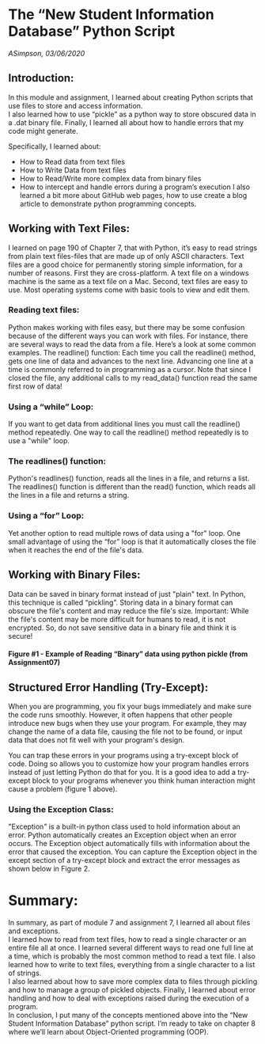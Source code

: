 # The “New Student Information Database” Python Script
*ASimpson, 03/06/2020*

## Introduction:
In this module and assignment, I learned about creating Python scripts that use files to store and access information.  
I also learned how to use “pickle” as a python way to store obscured data in a .dat binary file.  Finally, I learned 
all about how to handle errors that my code might generate.  

Specifically, I learned about: 
 - How to Read data from text files
 - How to Write Data from text files
 - How to Read/Write more complex data from binary files
 - How to intercept and handle errors during a program’s execution
 I also learned a bit more about GitHub web pages, how to use create a blog article to demonstrate python 
programming concepts.  

## Working with Text Files:
I learned on page 190 of Chapter 7, that with Python, it’s easy to read strings from plain text files-files that are 
made up of only ASCII characters.  Text files are a good choice for permanently storing simple information, for a 
number of reasons.  First they are cross-platform.  A text file on a windows machine is the same as a text file on a 
Mac.  Second, text files are easy to use.  Most operating systems come with basic tools to view and edit them.

### Reading text files:
Python makes working with files easy, but there may be some confusion because of the different ways you can work with files. For instance, there are several ways to read the data from a file. Here’s a look at some common examples.
The readline() function:
Each time you call the readline() method, gets one line of data and advances to the next line. Advancing one line at a time is commonly referred to in programming as a cursor. Note that since I closed the file, any additional calls to my read_data() function read the same first row of data! 

### Using a “while” Loop:
If you want to get data from additional lines you must call the readline() method repeatedly. One way to call the readline() method repeatedly is to use a "while" loop.

### The readlines() function:
Python's readlines() function, reads all the lines in a file, and returns a list. The readlines() function is different than the read() function, which reads all the lines in a file and returns a string.

### Using a “for” Loop:
Yet another option to read multiple rows of data using a "for" loop. One small advantage of using the “for” loop is that it automatically closes the file when it reaches the end of the file's data.

## Working with Binary Files:
Data can be saved in binary format instead of just "plain" text.  In Python, this technique is called “pickling”. Storing data in a binary format can obscure the file's content and may reduce the file's size.
Important: While the file's content may be more difficult for humans to read, it is not encrypted. So, do not save sensitive data in a binary file and think it is secure!


#### Figure #1 - Example of Reading “Binary” data using python pickle (from Assignment07)

## Structured Error Handling (Try-Except):
When you are programming, you fix your bugs immediately and make sure the code runs smoothly. However, it often happens that other people introduce new bugs when they use your program. For example, they may change the name of a data file, causing the file not to be found, or input data that does not fit well with your program's design.

You can trap these errors in your programs using a try-except block of code. Doing so allows you to customize how your program handles errors instead of just letting Python do that for you. It is a good idea to add a try-except block to your programs whenever you think human interaction might cause a problem (figure 1 above).

### Using the Exception Class:
"Exception" is a built-in python class used to hold information about an error. Python automatically creates an Exception object when an error occurs. The Exception object automatically fills with information about the error that caused the exception.
You can capture the Exception object in the except section of a try-except block and extract the error messages as shown below in Figure 2.

# Summary:
In summary, as part of module 7 and assignment 7, I learned all about files and exceptions.   
I learned how to read from text files, how to read a single character or an entire file all at once.  I learned several different ways to read one full line at a time, which is probably the most common method to read a text file.  I also learned how to write to text files, everything from a single character to a list of strings.  
I also learned about how to save more complex data to files through pickling and how to manage a group of pickled objects.  Finally, I learned about error handling and how to deal with exceptions raised during the execution of a program.  
In conclusion, I put many of the concepts mentioned above into the “New Student Information Database” python script.  I’m ready to take on chapter 8 where we’ll learn about Object-Oriented programming (OOP).


